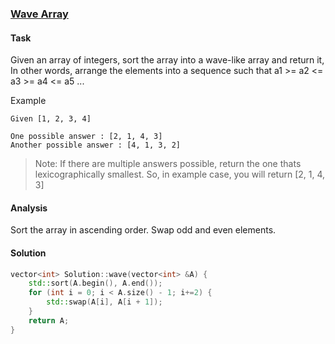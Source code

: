 ### [Wave Array][1]

#### Task

Given an array of integers, sort the array into a wave-like array and return it,
In other words, arrange the elements into a sequence such that a1 >= a2 <= a3 >= a4 <= a5 ...

Example

```
Given [1, 2, 3, 4]

One possible answer : [2, 1, 4, 3]
Another possible answer : [4, 1, 3, 2]
```

> Note: If there are multiple answers possible, return the one thats lexicographically smallest. So, in example case, you will return [2, 1, 4, 3]

#### Analysis

Sort the array in ascending order. Swap odd and even elements.

#### Solution

```cpp
vector<int> Solution::wave(vector<int> &A) {
    std::sort(A.begin(), A.end());
    for (int i = 0; i < A.size() - 1; i+=2) {
        std::swap(A[i], A[i + 1]);
    }
    return A;
}
```

[1]: https://www.interviewbit.com/problems/wave-array/
